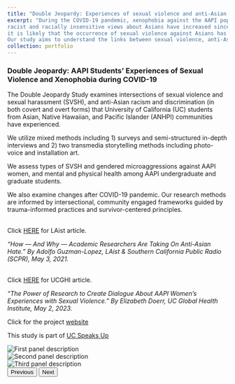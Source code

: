 ```yaml
---
title: "Double Jeopardy: Experiences of sexual violence and anti-Asian racism among AAPI students"
excerpt: "During the COVID-19 pandemic, xenophobia against the AAPI population has increased dramatically. Close to 40% of participants from a national study conducted in 2020 said
racist and racially insensitive views about Asians have increased since the start of pandemic (Pew Research Center 2020). With the rapid increase of reported hate-crimes,
it is likely that the occurrence of sexual violence against Asians has increased as well, simultaneously creating hostile environments that deter survivors from seeking support.
Our study aims to understand the links between sexual violence, anti-Asian racism, mental health, and help seeking behaviors among AAPI college students."
collection: portfolio
---
```


### Double Jeopardy: AAPI Students’ Experiences of Sexual Violence and Xenophobia during COVID-19

The Double Jeopardy Study examines intersections of sexual violence and sexual harassment (SVSH), and anti-Asian racism and discrimination (in both covert and overt forms) that University of California (UC) students from Asian, Native Hawaiian, and Pacific Islander (ANHPI) communities have experienced.

We utilize mixed methods including 1) surveys and semi-structured in-depth interviews and 2) two transmedia storytelling methods including photo-voice and installation art.

We assess types of SVSH and gendered microaggressions against AAPI women, and mental and physical health among AAPI undergraduate and graduate students. 

We also examine changes after COVID-19 pandemic. Our research methods are informed by intersectional, community engaged frameworks guided by trauma-informed practices and survivor-centered principles.

<br> Click [HERE](https://laist.com/news/education/campus-anti-asian-hate) for LAist article.

_“How — And Why — Academic Researchers Are Taking On Anti-Asian Hate.” By Adolfo Guzman-Lopez, LAist & Southern California Public Radio (SCPR), May 3, 2021._ 

<br> Click [HERE](https://www.ucghi.universityofcalifornia.edu/news/power-of-research-create-dialogue-about-aapi-womens-experiences-sexual-violence) for UCGHI article.

_“The Power of Research to Create Dialogue About AAPI Women’s Experiences with Sexual Violence.” By Elizabeth Doerr, UC Global Health Institute, May 2, 2023._ 

Click for the project [website](https://www.doublejeopardystudy.org/)

This study is part of [UC Speaks Up](http://www.ucspeaksup.org)

<!-- Markdown before the carousel -->

<!-- HTML carousel code -->
<div id="carouselExampleControls" class="carousel slide" data-bs-ride="carousel">
  <div class="carousel-inner">
    <div class="carousel-item active">
      <img src="images/Double Jeopardy Exhibition Panel-101.jpg" class="d-block w-100" alt="First panel description">
    </div>
    <div class="carousel-item">
      <img src="images/Double Jeopardy Exhibition Panel-109.jpg" class="d-block w-100" alt="Second panel description">
    </div>
    <div class="carousel-item">
      <img src="images/Double Jeopardy Exhibition Panel-201.jpg" class="d-block w-100" alt="Third panel description">
    </div>
    <!-- ... add more items here -->
  </div>
  <button class="carousel-control-prev" type="button" data-bs-target="#carouselExampleControls" data-bs-slide="prev">
    <span class="carousel-control-prev-icon" aria-hidden="true"></span>
    <span class="visually-hidden">Previous</span>
  </button>
  <button class="carousel-control-next" type="button" data-bs-target="#carouselExampleControls" data-bs-slide="next">
    <span class="carousel-control-next-icon" aria-hidden="true"></span>
    <span class="visually-hidden">Next</span>
  </button>
</div>
<!-- End of carousel -->

<!-- More Markdown after the carousel -->
